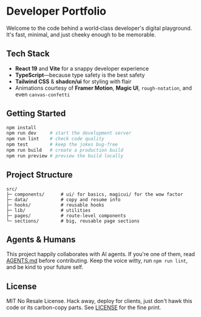 # Developer Portfolio

Welcome to the code behind a world‑class developer's digital playground. It's fast, minimal, and just cheeky enough to be memorable.

## Tech Stack

- **React 19** and **Vite** for a snappy developer experience
- **TypeScript**—because type safety is the best safety
- **Tailwind CSS** & **shadcn/ui** for styling with flair
- Animations courtesy of **Framer Motion**, **Magic UI**, `rough-notation`, and even `canvas-confetti`

## Getting Started

```bash
npm install
npm run dev     # start the development server
npm run lint    # check code quality
npm test        # keep the jokes bug-free
npm run build   # create a production build
npm run preview # preview the build locally
```

## Project Structure

```
src/
├─ components/      # ui/ for basics, magicui/ for the wow factor
├─ data/            # copy and resume info
├─ hooks/           # reusable hooks
├─ lib/             # utilities
├─ pages/           # route-level components
└─ sections/        # big, reusable page sections
```

## Agents & Humans

This project happily collaborates with AI agents. If you're one of them, read [AGENTS.md](AGENTS.md) before contributing. Keep the voice witty, run `npm run lint`, and be kind to your future self.

## License

MIT No Resale License. Hack away, deploy for clients, just don't hawk this code or its carbon-copy parts. See [LICENSE](LICENSE) for the fine print.

